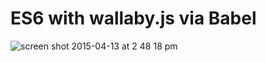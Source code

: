 # ES6 with wallaby.js via Babel

![screen shot 2015-04-13 at 2 48 18 pm](https://cloud.githubusercontent.com/assets/979966/7109948/2ed31282-e1ec-11e4-984b-b754d8205eef.png)
